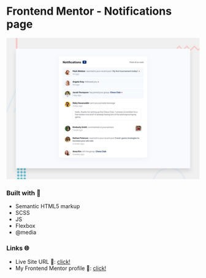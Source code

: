 # Frontend Mentor - Notifications page

![Design preview for the Notifications page coding challenge](./design/desktop-preview.jpg)

### Built with 🧱
- Semantic HTML5 markup
- SCSS
- JS
- Flexbox
- @media

### Links 🌐

- Live Site URL 🔴: [click!](https://kacperkwinta.github.io/Notifications-page/)
- My Frontend Mentor profile 👦: [click!](https://www.frontendmentor.io/profile/kacperkwinta)
